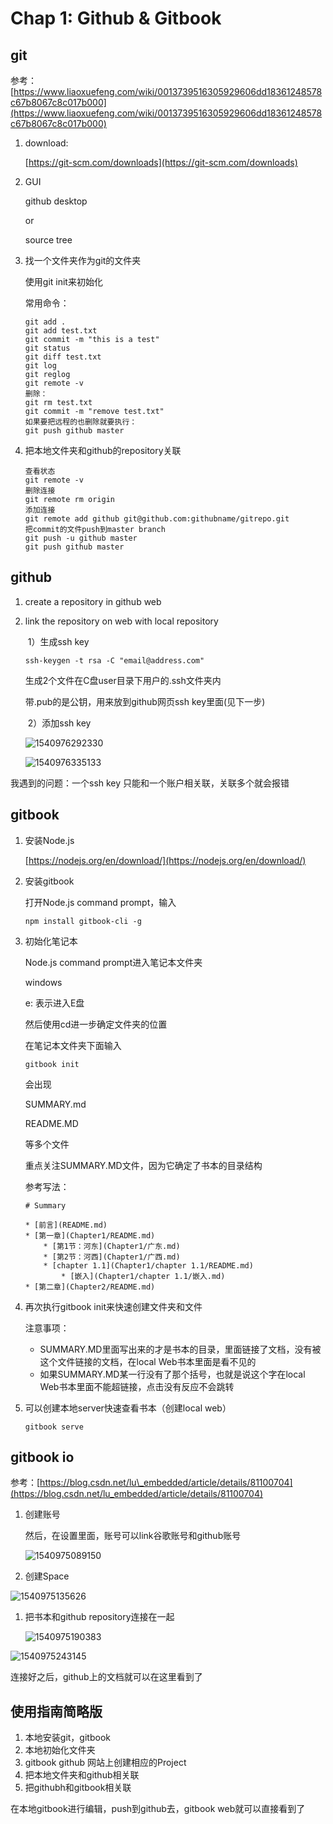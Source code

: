 # Chap 1:  Github & Gitbook

## git

参考：[https://www.liaoxuefeng.com/wiki/0013739516305929606dd18361248578c67b8067c8c017b000](https://www.liaoxuefeng.com/wiki/0013739516305929606dd18361248578c67b8067c8c017b000)

1. download:

   [https://git-scm.com/downloads](https://git-scm.com/downloads)

2. GUI

   github desktop

   or

   source tree

3. 找一个文件夹作为git的文件夹

   使用git init来初始化

   常用命令：

   ```text
   git add .
   git add test.txt
   git commit -m "this is a test"
   git status
   git diff test.txt
   git log
   git reglog
   git remote -v
   删除：
   git rm test.txt
   git commit -m "remove test.txt"
   如果要把远程的也删除就要执行：
   git push github master
   ```

4. 把本地文件夹和github的repository关联

   ```text
   查看状态
   git remote -v
   删除连接
   git remote rm origin  
   添加连接
   git remote add github git@github.com:githubname/gitrepo.git
   把commit的文件push到master branch
   git push -u github master 
   git push github master
   ```

## github

1. create a repository in github web
2. link the repository on web with local repository

   ​ 1）生成ssh key

   ```text
   ssh-keygen -t rsa -C "email@address.com"
   ```

   生成2个文件在C盘user目录下用户的.ssh文件夹内

   带.pub的是公钥，用来放到github网页ssh key里面\(见下一步\)

   ​ 2）添加ssh key

   ![1540976292330](../.gitbook/assets/1540976292330.png)

   ![1540976335133](../.gitbook/assets/1540976335133.png)

我遇到的问题：一个ssh key 只能和一个账户相关联，关联多个就会报错

## gitbook

1. 安装Node.js

   [https://nodejs.org/en/download/](https://nodejs.org/en/download/)

2. 安装gitbook

   打开Node.js command prompt，输入

   ```text
   npm install gitbook-cli -g
   ```

3. 初始化笔记本

   Node.js command prompt进入笔记本文件夹

   windows

   e: 表示进入E盘

   然后使用cd进一步确定文件夹的位置

   在笔记本文件夹下面输入

   ```text
   gitbook init
   ```

   会出现

   SUMMARY.md

   README.MD

   等多个文件

   重点关注SUMMARY.MD文件，因为它确定了书本的目录结构

   参考写法：

   ```text
   # Summary

   * [前言](README.md)
   * [第一章](Chapter1/README.md)
       * [第1节：河东](Chapter1/广东.md)
       * [第2节：河西](Chapter1/广西.md)
       * [chapter 1.1](Chapter1/chapter 1.1/README.md)
           * [嵌入](Chapter1/chapter 1.1/嵌入.md)
   * [第二章](Chapter2/README.md)
   ```

4. 再次执行gitbook init来快速创建文件夹和文件

   注意事项：

   * SUMMARY.MD里面写出来的才是书本的目录，里面链接了文档，没有被这个文件链接的文档，在local Web书本里面是看不见的
   * 如果SUMMARY.MD某一行没有了那个括号，也就是说这个字在local Web书本里面不能超链接，点击没有反应不会跳转

5. 可以创建本地server快速查看书本（创建local web）

   ```text
   gitbook serve
   ```

## gitbook io

参考：[https://blog.csdn.net/lu\_embedded/article/details/81100704](https://blog.csdn.net/lu_embedded/article/details/81100704)

1. 创建账号

   然后，在设置里面，账号可以link谷歌账号和github账号

   ![1540975089150](../.gitbook/assets/1540975089150.png)

2. 创建Space

![1540975135626](../.gitbook/assets/1540975135626.png)

1. 把书本和github repository连接在一起

   ![1540975190383](../.gitbook/assets/1540975190383.png)

![1540975243145](../.gitbook/assets/1540975243145.png)

连接好之后，github上的文档就可以在这里看到了

## 使用指南简略版

1. 本地安装git，gitbook
2. 本地初始化文件夹
3. gitbook github 网站上创建相应的Project
4. 把本地文件夹和github相关联
5. 把githubh和gitbook相关联

在本地gitbook进行编辑，push到github去，gitbook web就可以直接看到了

